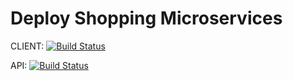 # Deploy Shopping Microservices

CLIENT: [![Build Status](https://dev.azure.com/sandeephinge22/shopping/_apis/build/status/shoppingclient-pipeline?branchName=main)](https://dev.azure.com/sandeephinge22/shopping/_build/latest?definitionId=10&branchName=main)

API: [![Build Status](https://dev.azure.com/sandeephinge22/shopping/_apis/build/status/shoppingapi-pipeline?branchName=main)](https://dev.azure.com/sandeephinge22/shopping/_build/latest?definitionId=9&branchName=main)


